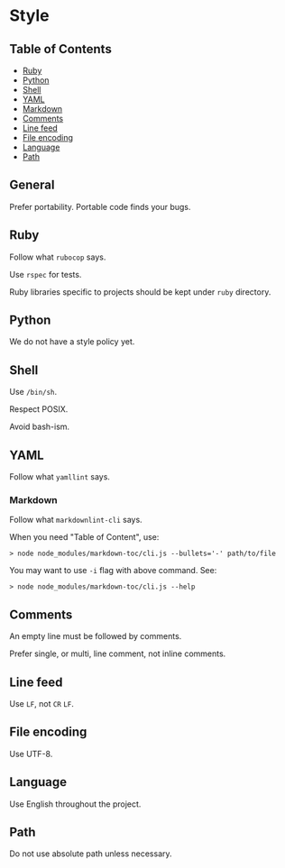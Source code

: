 # Style

## Table of Contents

<!-- toc -->

- [Ruby](#ruby)
- [Python](#python)
- [Shell](#shell)
- [YAML](#yaml)
- [Markdown](#markdown)
- [Comments](#comments)
- [Line feed](#line-feed)
- [File encoding](#file-encoding)
- [Language](#language)
- [Path](#path)

<!-- tocstop -->

## General

Prefer portability. Portable code finds your bugs.

## Ruby

Follow what `rubocop` says.

Use `rspec` for tests.

Ruby libraries specific to projects should be kept under `ruby` directory.

## Python

We do not have a style policy yet.

## Shell

Use `/bin/sh`.

Respect POSIX.

Avoid bash-ism.

## YAML

Follow what `yamllint` says.

### Markdown

Follow what `markdownlint-cli` says.

When you need "Table of Content", use:

```console
> node node_modules/markdown-toc/cli.js --bullets='-' path/to/file
```

You may want to use `-i` flag with above command. See:

```console
> node node_modules/markdown-toc/cli.js --help
```

## Comments

An empty line must be followed by comments.

Prefer single, or multi, line comment, not inline comments.

## Line feed

Use `LF`, not `CR` `LF`.

## File encoding

Use UTF-8.

## Language

Use English throughout the project.

## Path

Do not use absolute path unless necessary.
